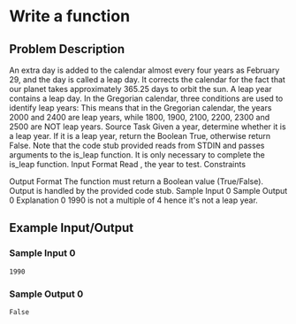 # Write a function

## Problem Description
An extra day is added to the calendar almost every four years as February 29, and the day is called a leap day.  It corrects the calendar for the fact that our planet takes approximately 365.25 days to orbit the sun.  A leap year contains a leap day.
In the Gregorian calendar, three conditions are used to identify leap years:
This means that in the Gregorian calendar, the years 2000 and 2400 are leap years, while 1800, 1900, 2100, 2200, 2300 and 2500 are NOT leap years.  Source
Task
Given a year, determine whether it is a leap year.  If it is a leap year, return the Boolean True, otherwise return False.
Note that the code stub provided reads from STDIN and passes arguments to the is_leap function.  It is only necessary to complete the is_leap function.
Input Format
Read , the year to test.
Constraints

Output Format
The function must return a Boolean value (True/False).  Output is handled by the provided code stub.
Sample Input 0
Sample Output 0
Explanation 0
1990 is not a multiple of 4 hence it's not a leap year.

## Example Input/Output
### Sample Input 0
```
1990
```
### Sample Output 0
```
False
```
